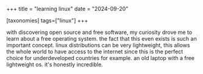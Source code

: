 +++
title = "learning linux" 
date = "2024-09-20"

[taxonomies]
tags=["linux"]
+++

with discovering open source and free software, my curiosity drove me to learn about a free operating system. the fact that this even exists is such an important concept. linux distributions can be very lightweight, this allows the whole world to have access to the internet since this is the perfect choice for underdeveloped countries for example. an old laptop with a free lightweight os. it's honestly incredible.
